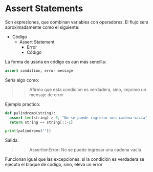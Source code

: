 # Assert Statements

Son expresiones, que combinan variables con operadores. El flujo sera aproximadamente como el siguiente:

* Código
  + Assert Statement
    - Error
    - Código

La forma de usarla en código es aún más sencilla:

```python
assert condition, error message
```

Sería algo como:

>> Afirmo que esta condición es verdadera, sino, imprimo un mensaje de error

Ejemplo practico:

```python
def palindromo(string):
  assert len(string) > 0, "No se puede ingresar una cadena vacía"
  return string == string[::-1]

print(palindromo(""))
```

Salida:

>>AssertionError: No se puede ingresar una cadena vacía

Funcionan igual que las excepciones: si la condición es verdadera se ejecuta el bloque de código, sino, eleva un error